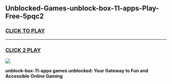 
## Unblocked-Games-unblock-box-11-apps-Play-Free-5pqc2
<h3>
<a href="https://premium76.site?title=unblock-box-11-apps&ref=10A">CLICK TO PLAY</a></h3>
<hr>

<h3>
<a href="https://premium76.site?title=unblock-box-11-apps&ref=10A">CLICK 2 PLAY</a>
  
</h3>

<a href="https://premium76.site?title=unblock-box-11-apps&ref=10A"><img src="https://clearcache.store/games.png"></a>


**unblock-box-11-apps games unblocked: Your Gateway to Fun and Accessible Online Gaming**

